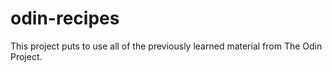 # odin-recipes

This project puts to use all of the previously learned material from The Odin Project.